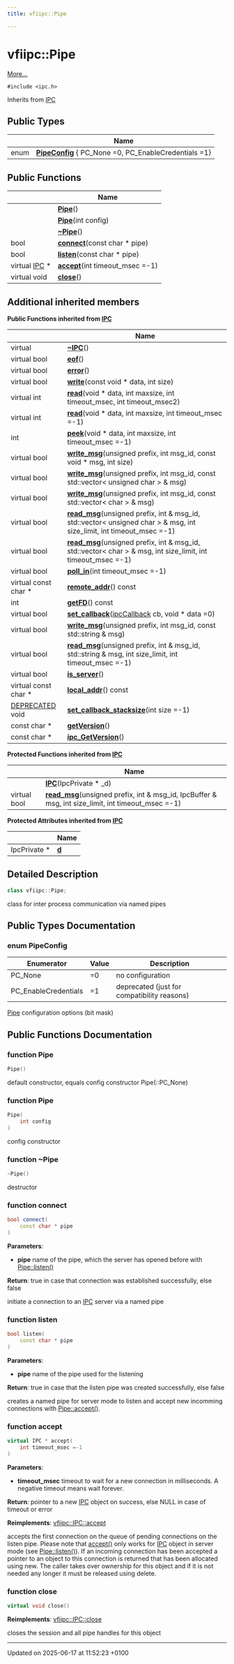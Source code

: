 ```yaml
---
title: vfiipc::Pipe

---
```


# vfiipc::Pipe



 [More...](#detailed-description)


`#include <ipc.h>`

Inherits from [IPC](classvfiipc_1_1_i_p_c.md)

## Public Types

|                | Name           |
| -------------- | -------------- |
| enum| **[PipeConfig](classvfiipc_1_1_pipe.md#enum-pipeconfig)** { PC_None =0, PC_EnableCredentials =1} |

## Public Functions

|                | Name           |
| -------------- | -------------- |
| | **[Pipe](classvfiipc_1_1_pipe.md#function-pipe)**() |
| | **[Pipe](classvfiipc_1_1_pipe.md#function-pipe)**(int config) |
| | **[~Pipe](classvfiipc_1_1_pipe.md#function-~pipe)**() |
| bool | **[connect](classvfiipc_1_1_pipe.md#function-connect)**(const char * pipe) |
| bool | **[listen](classvfiipc_1_1_pipe.md#function-listen)**(const char * pipe) |
| virtual [IPC](classvfiipc_1_1_i_p_c.md) * | **[accept](classvfiipc_1_1_pipe.md#function-accept)**(int timeout_msec =-1) |
| virtual void | **[close](classvfiipc_1_1_pipe.md#function-close)**() |

## Additional inherited members

**Public Functions inherited from [IPC](classvfiipc_1_1_i_p_c.md)**

|                | Name           |
| -------------- | -------------- |
| virtual | **[~IPC](classvfiipc_1_1_i_p_c.md#function-~ipc)**() |
| virtual bool | **[eof](classvfiipc_1_1_i_p_c.md#function-eof)**() |
| virtual bool | **[error](classvfiipc_1_1_i_p_c.md#function-error)**() |
| virtual bool | **[write](classvfiipc_1_1_i_p_c.md#function-write)**(const void * data, int size) |
| virtual int | **[read](classvfiipc_1_1_i_p_c.md#function-read)**(void * data, int maxsize, int timeout_msec, int timeout_msec2) |
| virtual int | **[read](classvfiipc_1_1_i_p_c.md#function-read)**(void * data, int maxsize, int timeout_msec =-1) |
| int | **[peek](classvfiipc_1_1_i_p_c.md#function-peek)**(void * data, int maxsize, int timeout_msec =-1) |
| virtual bool | **[write_msg](classvfiipc_1_1_i_p_c.md#function-write-msg)**(unsigned prefix, int msg_id, const void * msg, int size) |
| virtual bool | **[write_msg](classvfiipc_1_1_i_p_c.md#function-write-msg)**(unsigned prefix, int msg_id, const std::vector< unsigned char > & msg) |
| virtual bool | **[write_msg](classvfiipc_1_1_i_p_c.md#function-write-msg)**(unsigned prefix, int msg_id, const std::vector< char > & msg) |
| virtual bool | **[read_msg](classvfiipc_1_1_i_p_c.md#function-read-msg)**(unsigned prefix, int & msg_id, std::vector< unsigned char > & msg, int size_limit, int timeout_msec =-1) |
| virtual bool | **[read_msg](classvfiipc_1_1_i_p_c.md#function-read-msg)**(unsigned prefix, int & msg_id, std::vector< char > & msg, int size_limit, int timeout_msec =-1) |
| virtual bool | **[poll_in](classvfiipc_1_1_i_p_c.md#function-poll-in)**(int timeout_msec =-1) |
| virtual const char * | **[remote_addr](classvfiipc_1_1_i_p_c.md#function-remote-addr)**() const |
| int | **[getFD](classvfiipc_1_1_i_p_c.md#function-getfd)**() const |
| virtual bool | **[set_callback](classvfiipc_1_1_i_p_c.md#function-set-callback)**([ipcCallback](namespacevfiipc.md#typedef-ipccallback) cb, void * data =0) |
| virtual bool | **[write_msg](classvfiipc_1_1_i_p_c.md#function-write-msg)**(unsigned prefix, int msg_id, const std::string & msg) |
| virtual bool | **[read_msg](classvfiipc_1_1_i_p_c.md#function-read-msg)**(unsigned prefix, int & msg_id, std::string & msg, int size_limit, int timeout_msec =-1) |
| virtual bool | **[is_server](classvfiipc_1_1_i_p_c.md#function-is-server)**() |
| virtual const char * | **[local_addr](classvfiipc_1_1_i_p_c.md#function-local-addr)**() const |
| [DEPRECATED](libseccmd-comp_8h.md#define-deprecated) void | **[set_callback_stacksize](classvfiipc_1_1_i_p_c.md#function-set-callback-stacksize)**(int size =-1) |
| const char * | **[getVersion](classvfiipc_1_1_i_p_c.md#function-getversion)**() |
| const char * | **[ipc_GetVersion](classvfiipc_1_1_i_p_c.md#function-ipc-getversion)**() |

**Protected Functions inherited from [IPC](classvfiipc_1_1_i_p_c.md)**

|                | Name           |
| -------------- | -------------- |
| | **[IPC](classvfiipc_1_1_i_p_c.md#function-ipc)**(IpcPrivate * _d) |
| virtual bool | **[read_msg](classvfiipc_1_1_i_p_c.md#function-read-msg)**(unsigned prefix, int & msg_id, IpcBuffer & msg, int size_limit, int timeout_msec =-1) |

**Protected Attributes inherited from [IPC](classvfiipc_1_1_i_p_c.md)**

|                | Name           |
| -------------- | -------------- |
| IpcPrivate * | **[d](classvfiipc_1_1_i_p_c.md#variable-d)**  |


## Detailed Description

```cpp
class vfiipc::Pipe;
```


class for inter process communication via named pipes 

## Public Types Documentation

### enum PipeConfig

| Enumerator | Value | Description |
| ---------- | ----- | ----------- |
| PC_None | =0|  no configuration  |
| PC_EnableCredentials | =1|  deprecated (just for compatibility reasons)  |




[Pipe](classvfiipc_1_1_pipe.md) configuration options (bit mask) 


## Public Functions Documentation

### function Pipe

```cpp
Pipe()
```


default constructor, equals config constructor Pipe(::PC_None) 


### function Pipe

```cpp
Pipe(
    int config
)
```


config constructor 


### function ~Pipe

```cpp
~Pipe()
```


destructor 


### function connect

```cpp
bool connect(
    const char * pipe
)
```


**Parameters**: 

  * **pipe** name of the pipe, which the server has opened before with [Pipe::listen()](classvfiipc_1_1_pipe.md#function-listen)


**Return**: true in case that connection was established successfully, else false 

initiate a connection to an [IPC](classvfiipc_1_1_i_p_c.md) server via a named pipe 


### function listen

```cpp
bool listen(
    const char * pipe
)
```


**Parameters**: 

  * **pipe** name of the pipe used for the listening 


**Return**: true in case that the listen pipe was created successfully, else false 

creates a named pipe for server mode to listen and accept new incomming connections with [Pipe::accept()](classvfiipc_1_1_pipe.md#function-accept). 


### function accept

```cpp
virtual IPC * accept(
    int timeout_msec =-1
)
```


**Parameters**: 

  * **timeout_msec** timeout to wait for a new connection in milliseconds. A negative timeout means wait forever. 


**Return**: pointer to a new [IPC](classvfiipc_1_1_i_p_c.md) object on success, else NULL in case of timeout or error 

**Reimplements**: [vfiipc::IPC::accept](classvfiipc_1_1_i_p_c.md#function-accept)


accepts the first connection on the queue of pending connections on the listen pipe. Please note that [accept()](classvfiipc_1_1_pipe.md#function-accept) only works for [IPC](classvfiipc_1_1_i_p_c.md) object in server mode (see [Pipe::listen()](classvfiipc_1_1_pipe.md#function-listen)). If an incoming connection has been accepted a pointer to an object to this connection is returned that has been allocated using new. The caller takes over ownership for this object and if it is not needed any longer it must be released using delete. 


### function close

```cpp
virtual void close()
```


**Reimplements**: [vfiipc::IPC::close](classvfiipc_1_1_i_p_c.md#function-close)


closes the session and all pipe handles for this object 


-------------------------------

Updated on 2025-06-17 at 11:52:23 +0100